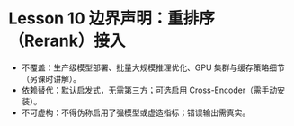 # Lesson 10 边界声明：重排序（Rerank）接入

- 不覆盖：生产级模型部署、批量大规模推理优化、GPU 集群与缓存策略细节（另课时讲解）。
- 依赖替代：默认启发式，无需第三方；可选启用 Cross-Encoder（需手动安装）。
- 不可虚构：不得伪称启用了强模型或虚造指标；错误输出需真实。